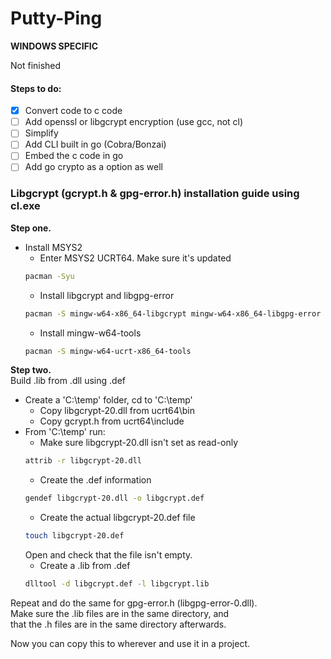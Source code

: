 # Putty-Ping

**WINDOWS SPECIFIC**

Not finished

#### Steps to do: <br />
- [x] Convert code to c code <br />
- [ ] Add openssl or libgcrypt encryption (use gcc, not cl) <br />
- [ ] Simplify <br />
- [ ] Add CLI built in go (Cobra/Bonzai) <br />
- [ ] Embed the c code in go <br />
- [ ] Add go crypto as a option as well <br />

### Libgcrypt (gcrypt.h & gpg-error.h) installation guide using cl.exe

**Step one.**

* Install MSYS2
  * Enter MSYS2 UCRT64. Make sure it's updated <br />
  ``` bash
  pacman -Syu
  ```
  * Install libgcrypt and libgpg-error
  ``` bash
  pacman -S mingw-w64-x86_64-libgcrypt mingw-w64-x86_64-libgpg-error
  ```
  * Install mingw-w64-tools
  ``` bash
  pacman -S mingw-w64-ucrt-x86_64-tools
  ```

**Step two.** <br />
Build .lib from .dll using .def

* Create a 'C:\temp' folder, cd to 'C:\temp'
  * Copy libgcrypt-20.dll from ucrt64\bin
  * Copy gcrypt.h from ucrt64\include
* From 'C:\temp' run:
  * Make sure libgcrypt-20.dll isn't set as read-only
  ``` bash
  attrib -r libgcrypt-20.dll
  ```
  * Create the .def information
  ``` bash
  gendef libgcrypt-20.dll -o libgcrypt.def
  ```
  * Create the actual libgcrypt-20.def file
  ``` bash
  touch libgcrypt-20.def
  ```
  Open and check that the file isn't empty.
  * Create a .lib from .def
  ``` bash
  dlltool -d libgcrypt.def -l libgcrypt.lib
  ```

Repeat and do the same for gpg-error.h (libgpg-error-0.dll). <br />
Make sure the .lib files are in the same directory, and <br />
that the .h files are in the same directory afterwards. 

Now you can copy this to wherever and use it in a project. 
